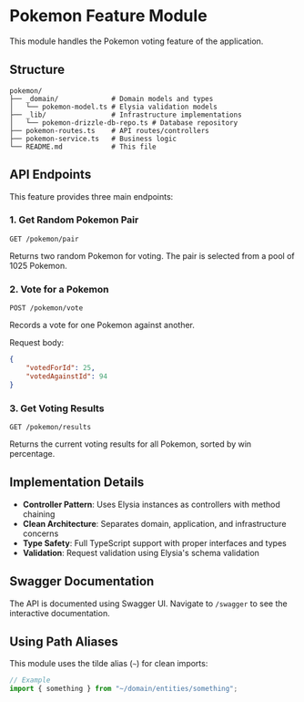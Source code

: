 # Pokemon Feature Module

This module handles the Pokemon voting feature of the application.

## Structure

```
pokemon/
├── _domain/             # Domain models and types
│   └── pokemon-model.ts # Elysia validation models
├── _lib/                # Infrastructure implementations
│   └── pokemon-drizzle-db-repo.ts # Database repository
├── pokemon-routes.ts    # API routes/controllers
├── pokemon-service.ts   # Business logic
└── README.md            # This file
```

## API Endpoints

This feature provides three main endpoints:

### 1. Get Random Pokemon Pair

```
GET /pokemon/pair
```

Returns two random Pokemon for voting. The pair is selected from a pool of 1025 Pokemon.

### 2. Vote for a Pokemon

```
POST /pokemon/vote
```

Records a vote for one Pokemon against another.

Request body:

```json
{
	"votedForId": 25,
	"votedAgainstId": 94
}
```

### 3. Get Voting Results

```
GET /pokemon/results
```

Returns the current voting results for all Pokemon, sorted by win percentage.

## Implementation Details

- **Controller Pattern**: Uses Elysia instances as controllers with method chaining
- **Clean Architecture**: Separates domain, application, and infrastructure concerns
- **Type Safety**: Full TypeScript support with proper interfaces and types
- **Validation**: Request validation using Elysia's schema validation

## Swagger Documentation

The API is documented using Swagger UI. Navigate to `/swagger` to see the interactive documentation.

## Using Path Aliases

This module uses the tilde alias (`~`) for clean imports:

```typescript
// Example
import { something } from "~/domain/entities/something";
```

